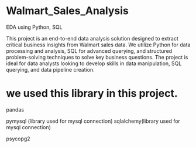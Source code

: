 # Walmart_Sales_Analysis
EDA using Python, SQL

This project is an end-to-end data analysis solution designed to extract critical business insights from Walmart sales data. We utilize Python for data processing and analysis, SQL for advanced querying, and structured problem-solving techniques to solve key business questions. The project is ideal for data analysts looking to develop skills in data manipulation, SQL querying, and data pipeline creation.

# we used this library in this project.
pandas

pymysql (library used for mysql connection)
sqlalchemy(library used for mysql connection)

psycopg2


